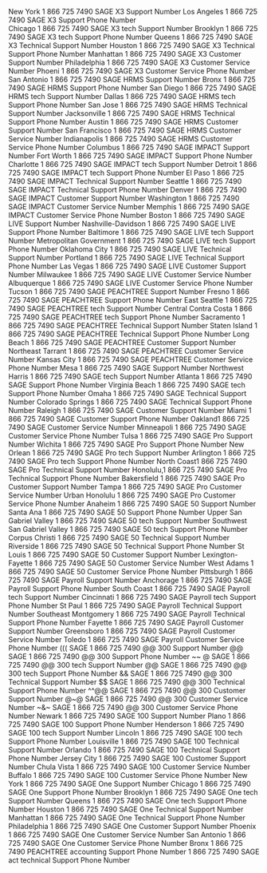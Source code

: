 New York 1 866 725 7490 SAGE X3 Support Number
Los Angeles  1 866 725 7490 SAGE X3 Support Phone Number   
Chicago 1 866 725 7490 SAGE X3 tech Support Number
Brooklyn 1 866 725 7490 SAGE X3 tech Support Phone Number
Queens 1 866 725 7490 SAGE X3 Technical Support Number
Houston 1 866 725 7490 SAGE X3 Technical Support Phone Number
Manhattan 1 866 725 7490 SAGE X3 Customer Support Number
Philadelphia 1 866 725 7490 SAGE X3 Customer Service Number
Phoeni 1 866 725 7490 SAGE X3 Customer Service Phone Number
San Antonio 1 866 725 7490 SAGE HRMS Support Number
Bronx 1 866 725 7490 SAGE HRMS Support Phone Number
San Diego 1 866 725 7490 SAGE HRMS tech Support Number
Dallas 1 866 725 7490 SAGE HRMS tech Support Phone Number
San Jose 1 866 725 7490 SAGE HRMS Technical Support Number
Jacksonville 1 866 725 7490 SAGE HRMS Technical Support Phone Number
Austin 1 866 725 7490 SAGE HRMS Customer Support Number
San Francisco 1 866 725 7490 SAGE HRMS Customer Service Number
Indianapolis 1 866 725 7490 SAGE HRMS Customer Service Phone Number
Columbus 1 866 725 7490 SAGE IMPACT Support Number
Fort Worth 1 866 725 7490 SAGE IMPACT Support Phone Number
Charlotte 1 866 725 7490 SAGE IMPACT tech Support Number
Detroit 1 866 725 7490 SAGE IMPACT tech Support Phone Number
El Paso 1 866 725 7490 SAGE IMPACT Technical Support Number
Seattle 1 866 725 7490 SAGE IMPACT Technical Support Phone Number
Denver 1 866 725 7490 SAGE IMPACT Customer Support Number
Washington 1 866 725 7490 SAGE IMPACT Customer Service Number
Memphis 1 866 725 7490 SAGE IMPACT Customer Service Phone Number
Boston 1 866 725 7490 SAGE LIVE Support Number
Nashville-Davidson 1 866 725 7490 SAGE LIVE Support Phone Number
Baltimore 1 866 725 7490 SAGE LIVE tech Support Number
Metropolitan Government 1 866 725 7490 SAGE LIVE tech Support Phone Number
Oklahoma City 1 866 725 7490 SAGE LIVE Technical Support Number
Portland 1 866 725 7490 SAGE LIVE Technical Support Phone Number
Las Vegas 1 866 725 7490 SAGE LIVE Customer Support Number
Milwaukee 1 866 725 7490 SAGE LIVE Customer Service Number
Albuquerque 1 866 725 7490 SAGE LIVE Customer Service Phone Number
Tucson 1 866 725 7490 SAGE PEACHTREE Support Number
Fresno 1 866 725 7490 SAGE PEACHTREE Support Phone Number
East Seattle 1 866 725 7490 SAGE PEACHTREE tech Support Number
Central Contra Costa 1 866 725 7490 SAGE PEACHTREE tech Support Phone Number
Sacramento 1 866 725 7490 SAGE PEACHTREE Technical Support Number
Staten Island 1 866 725 7490 SAGE PEACHTREE Technical Support Phone Number
Long Beach 1 866 725 7490 SAGE PEACHTREE Customer Support Number
Northeast Tarrant 1 866 725 7490 SAGE PEACHTREE Customer Service Number
Kansas City 1 866 725 7490 SAGE PEACHTREE Customer Service Phone Number
Mesa 1 866 725 7490 SAGE Support Number
Northwest Harris 1 866 725 7490 SAGE tech Support Number
Atlanta 1 866 725 7490 SAGE Support Phone Number
Virginia Beach 1 866 725 7490 SAGE tech Support Phone Number
Omaha 1 866 725 7490 SAGE Technical Support Number
Colorado Springs 1 866 725 7490 SAGE Technical Support Phone Number
Raleigh 1 866 725 7490 SAGE Customer Support Number
Miami 1 866 725 7490 SAGE Customer Support Phone Number
Oakland1 866 725 7490 SAGE Customer Service Number
Minneapoli 1 866 725 7490 SAGE Customer Service Phone Number
Tulsa 1 866 725 7490 SAGE Pro Support Number
Wichita 1 866 725 7490 SAGE Pro Support Phone Number
New Orlean 1 866 725 7490 SAGE Pro tech Support Number
Arlington 1 866 725 7490 SAGE Pro tech Support Phone Number
North Coast1 866 725 7490 SAGE Pro Technical Support Number
Honolulu,1 866 725 7490 SAGE Pro Technical Support Phone Number
Bakersfield 1 866 725 7490 SAGE Pro Customer Support Number
Tampa 1 866 725 7490 SAGE Pro Customer Service Number
Urban Honolulu 1 866 725 7490 SAGE Pro Customer Service Phone Number
Anaheim 1 866 725 7490 SAGE 50 Support Number
Santa Ana 1 866 725 7490 SAGE 50 Support Phone Number
Upper San Gabriel Valley 1 866 725 7490 SAGE 50 tech Support Number
Southwest San Gabriel Valley 1 866 725 7490 SAGE 50 tech Support Phone Number
Corpus Christi 1 866 725 7490 SAGE 50 Technical Support Number
Riverside 1 866 725 7490 SAGE 50 Technical Support Phone Number
St Louis 1 866 725 7490 SAGE 50 Customer Support Number
Lexington-Fayette 1 866 725 7490 SAGE 50 Customer Service Number
West Adams 1 866 725 7490 SAGE 50 Customer Service Phone Number
Pittsburgh 1 866 725 7490 SAGE Payroll Support Number
Anchorage 1 866 725 7490 SAGE Payroll Support Phone Number
South Coast 1 866 725 7490 SAGE Payroll tech Support Number
Cincinnati 1 866 725 7490 SAGE Payroll tech Support Phone Number
St Paul 1 866 725 7490 SAGE Payroll Technical Support Number
Southeast Montgomery 1 866 725 7490 SAGE Payroll Technical Support Phone Number
Fayette 1 866 725 7490 SAGE Payroll Customer Support Number
Greensboro 1 866 725 7490 SAGE Payroll Customer Service Number
Toledo 1 866 725 7490 SAGE Payroll Customer Service Phone Number
((( SAGE 1 866 725 7490 @@ 300 Support Number
@@ SAGE 1 866 725 7490 @@ 300 Support Phone Number
~~ @ SAGE 1 866 725 7490 @@ 300 tech Support Number
@@ SAGE 1 866 725 7490 @@ 300 tech Support Phone Number
&& SAGE 1 866 725 7490 @@ 300 Technical Support Number
$$ SAGE 1 866 725 7490 @@ 300 Technical Support Phone Number
^^@@ SAGE 1 866 725 7490 @@ 300 Customer Support Number
@~@ SAGE 1 866 725 7490 @@ 300 Customer Service Number
~&~ SAGE 1 866 725 7490 @@ 300 Customer Service Phone Number
Newark 1 866 725 7490 SAGE 100 Support Number
Plano 1 866 725 7490 SAGE 100 Support Phone Number
Henderson 1 866 725 7490 SAGE 100 tech Support Number
Lincoln 1 866 725 7490 SAGE 100 tech Support Phone Number
Louisville 1 866 725 7490 SAGE 100 Technical Support Number
Orlando 1 866 725 7490 SAGE 100 Technical Support Phone Number
Jersey City 1 866 725 7490 SAGE 100 Customer Support Number
Chula Vista 1 866 725 7490 SAGE 100 Customer Service Number
Buffalo 1 866 725 7490 SAGE 100 Customer Service Phone Number
New York 1 866 725 7490 SAGE One Support Number
Chicago 1 866 725 7490 SAGE One Support Phone Number
Brooklyn 1 866 725 7490 SAGE One tech Support Number
Queens 1 866 725 7490 SAGE One tech Support Phone Number
Houston 1 866 725 7490 SAGE One Technical Support Number
Manhattan 1 866 725 7490 SAGE One Technical Support Phone Number
Philadelphia 1 866 725 7490 SAGE One Customer Support Number
Phoenix 1 866 725 7490 SAGE One Customer Service Number
San Antonio 1 866 725 7490 SAGE One Customer Service Phone Number
Bronx 1 866 725 7490 PEACHTREE accounting Support Phone Number
1 866 725 7490 SAGE act technical Support Phone Number